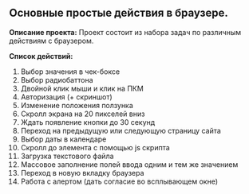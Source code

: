 
## Основные простые действия в браузере.

**Описание проекта:** Проект состоит из набора задач по различным действиям с браузером. 

**Список действий:**

1. Выбор значения в чек-боксе
2. Выбор радиобаттона
3. Двойной клик мыши и клик на ПКМ
4. Авторизация (+ скриншот)
5. Изменение положения ползунка
6. Скролл экрана на 20 пикселей вниз
7. Ждать появление кнопки до 30 секунд
8. Переход на предыдущую или следующую страницу сайта
9. Выбор даты в календаре
10. Скролл до элемента с помощью js скрипта
11. Загрузка текстового файла
12. Массовое заполнение полей ввода одним и тем же значением
13. Переход в новую вкладку браузера
14. Работа с алертом (дать согласие во всплывающем окне)


